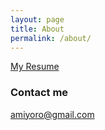 ```yaml
---
layout: page
title: About
permalink: /about/
---
```


[My Resume](https://raw.githubusercontent.com/anthonymiyoro/anthonymiyoro.github.io/0a67b3b3c423655c5125af2030e0701ff0afa1b8/resume.pdf)

### Contact me

[amiyoro@gmail.com](mailto:amiyoro@gamil.com.com)
